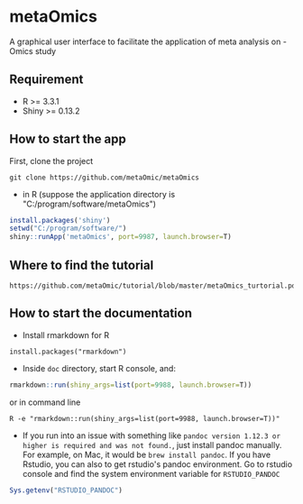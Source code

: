 # metaOmics
A graphical user interface to facilitate the application of meta analysis on -Omics study

## Requirement
* R >= 3.3.1
* Shiny >= 0.13.2

## How to start the app
First, clone the project
```
git clone https://github.com/metaOmic/metaOmics
```

* in R (suppose the application directory is "C:/program/software/metaOmics")
```R
install.packages('shiny')
setwd("C:/program/software/")
shiny::runApp('metaOmics', port=9987, launch.browser=T)
```
## Where to find the tutorial 
```
https://github.com/metaOmic/tutorial/blob/master/metaOmics_turtorial.pdf
```

## How to start the documentation

* Install rmarkdown for R
```
install.packages("rmarkdown")
```
* Inside `doc` directory, start R console, and:
```R
rmarkdown::run(shiny_args=list(port=9988, launch.browser=T))
```
or in command line
```
R -e "rmarkdown::run(shiny_args=list(port=9988, launch.browser=T))"
```
* If you run into an issue with something like `pandoc version 1.12.3 or higher is required and was not found.`, just install pandoc manually. For example, on Mac, it would be `brew install pandoc`. If you have Rstudio, you can also to get rstudio's pandoc environment. Go to rstudio console and find the system environment variable for `RSTUDIO_PANDOC`
```R
Sys.getenv("RSTUDIO_PANDOC")
```

